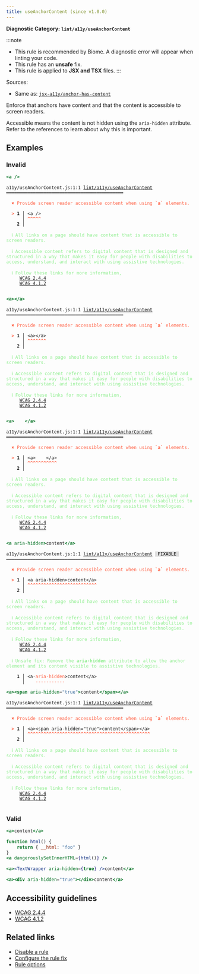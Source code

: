 ```yaml
---
title: useAnchorContent (since v1.0.0)
---
```


**Diagnostic Category: `lint/a11y/useAnchorContent`**

:::note
- This rule is recommended by Biome. A diagnostic error will appear when linting your code.
- This rule has an **unsafe** fix.
- This rule is applied to **JSX and TSX** files.
:::

Sources: 
- Same as: <a href="https://github.com/jsx-eslint/eslint-plugin-jsx-a11y/blob/main/docs/rules/anchor-has-content.md" target="_blank"><code>jsx-a11y/anchor-has-content</code></a>

Enforce that anchors have content and that the content is accessible to screen readers.

Accessible means the content is not hidden using the `aria-hidden` attribute.
Refer to the references to learn about why this is important.

## Examples

### Invalid

```jsx
<a />
```

<pre class="language-text"><code class="language-text">a11y/useAnchorContent.js:1:1 <a href="https://biomejs.dev/linter/rules/use-anchor-content">lint/a11y/useAnchorContent</a> ━━━━━━━━━━━━━━━━━━━━━━━━━━━━━━━━━━━━━━━━━━━━

<strong><span style="color: Tomato;">  </span></strong><strong><span style="color: Tomato;">✖</span></strong> <span style="color: Tomato;">Provide screen reader accessible content when using </span><span style="color: Tomato;"><strong>`a`</strong></span><span style="color: Tomato;"> elements.</span>
  
<strong><span style="color: Tomato;">  </span></strong><strong><span style="color: Tomato;">&gt;</span></strong> <strong>1 │ </strong>&lt;a /&gt;
   <strong>   │ </strong><strong><span style="color: Tomato;">^</span></strong><strong><span style="color: Tomato;">^</span></strong><strong><span style="color: Tomato;">^</span></strong><strong><span style="color: Tomato;">^</span></strong><strong><span style="color: Tomato;">^</span></strong>
    <strong>2 │ </strong>
  
<strong><span style="color: lightgreen;">  </span></strong><strong><span style="color: lightgreen;">ℹ</span></strong> <span style="color: lightgreen;">All links on a page should have content that is accessible to screen readers.</span>
  
<strong><span style="color: lightgreen;">  </span></strong><strong><span style="color: lightgreen;">ℹ</span></strong> <span style="color: lightgreen;">Accessible content refers to digital content that is designed and structured in a way that makes it easy for people with disabilities to access, understand, and interact with using assistive technologies.</span>
  
<strong><span style="color: lightgreen;">  </span></strong><strong><span style="color: lightgreen;">ℹ</span></strong> <span style="color: lightgreen;">Follow these links for more information,
</span><span style="color: lightgreen;">  </span><span style="color: lightgreen;">  </span><span style="color: lightgreen;"> </span><span style="color: lightgreen;"><a href="https://www.w3.org/WAI/WCAG21/Understanding/link-purpose-in-context">WCAG 2.4.4</a></span><span style="color: lightgreen;">
</span><span style="color: lightgreen;">  </span><span style="color: lightgreen;">  </span><span style="color: lightgreen;"> </span><span style="color: lightgreen;"><a href="https://www.w3.org/WAI/WCAG21/Understanding/name-role-value">WCAG 4.1.2</a></span>
  
</code></pre>

```jsx
<a></a>
```

<pre class="language-text"><code class="language-text">a11y/useAnchorContent.js:1:1 <a href="https://biomejs.dev/linter/rules/use-anchor-content">lint/a11y/useAnchorContent</a> ━━━━━━━━━━━━━━━━━━━━━━━━━━━━━━━━━━━━━━━━━━━━

<strong><span style="color: Tomato;">  </span></strong><strong><span style="color: Tomato;">✖</span></strong> <span style="color: Tomato;">Provide screen reader accessible content when using </span><span style="color: Tomato;"><strong>`a`</strong></span><span style="color: Tomato;"> elements.</span>
  
<strong><span style="color: Tomato;">  </span></strong><strong><span style="color: Tomato;">&gt;</span></strong> <strong>1 │ </strong>&lt;a&gt;&lt;/a&gt;
   <strong>   │ </strong><strong><span style="color: Tomato;">^</span></strong><strong><span style="color: Tomato;">^</span></strong><strong><span style="color: Tomato;">^</span></strong><strong><span style="color: Tomato;">^</span></strong><strong><span style="color: Tomato;">^</span></strong><strong><span style="color: Tomato;">^</span></strong><strong><span style="color: Tomato;">^</span></strong>
    <strong>2 │ </strong>
  
<strong><span style="color: lightgreen;">  </span></strong><strong><span style="color: lightgreen;">ℹ</span></strong> <span style="color: lightgreen;">All links on a page should have content that is accessible to screen readers.</span>
  
<strong><span style="color: lightgreen;">  </span></strong><strong><span style="color: lightgreen;">ℹ</span></strong> <span style="color: lightgreen;">Accessible content refers to digital content that is designed and structured in a way that makes it easy for people with disabilities to access, understand, and interact with using assistive technologies.</span>
  
<strong><span style="color: lightgreen;">  </span></strong><strong><span style="color: lightgreen;">ℹ</span></strong> <span style="color: lightgreen;">Follow these links for more information,
</span><span style="color: lightgreen;">  </span><span style="color: lightgreen;">  </span><span style="color: lightgreen;"> </span><span style="color: lightgreen;"><a href="https://www.w3.org/WAI/WCAG21/Understanding/link-purpose-in-context">WCAG 2.4.4</a></span><span style="color: lightgreen;">
</span><span style="color: lightgreen;">  </span><span style="color: lightgreen;">  </span><span style="color: lightgreen;"> </span><span style="color: lightgreen;"><a href="https://www.w3.org/WAI/WCAG21/Understanding/name-role-value">WCAG 4.1.2</a></span>
  
</code></pre>

```jsx
<a>    </a>
```

<pre class="language-text"><code class="language-text">a11y/useAnchorContent.js:1:1 <a href="https://biomejs.dev/linter/rules/use-anchor-content">lint/a11y/useAnchorContent</a> ━━━━━━━━━━━━━━━━━━━━━━━━━━━━━━━━━━━━━━━━━━━━

<strong><span style="color: Tomato;">  </span></strong><strong><span style="color: Tomato;">✖</span></strong> <span style="color: Tomato;">Provide screen reader accessible content when using </span><span style="color: Tomato;"><strong>`a`</strong></span><span style="color: Tomato;"> elements.</span>
  
<strong><span style="color: Tomato;">  </span></strong><strong><span style="color: Tomato;">&gt;</span></strong> <strong>1 │ </strong>&lt;a&gt;    &lt;/a&gt;
   <strong>   │ </strong><strong><span style="color: Tomato;">^</span></strong><strong><span style="color: Tomato;">^</span></strong><strong><span style="color: Tomato;">^</span></strong><strong><span style="color: Tomato;">^</span></strong><strong><span style="color: Tomato;">^</span></strong><strong><span style="color: Tomato;">^</span></strong><strong><span style="color: Tomato;">^</span></strong><strong><span style="color: Tomato;">^</span></strong><strong><span style="color: Tomato;">^</span></strong><strong><span style="color: Tomato;">^</span></strong><strong><span style="color: Tomato;">^</span></strong>
    <strong>2 │ </strong>
  
<strong><span style="color: lightgreen;">  </span></strong><strong><span style="color: lightgreen;">ℹ</span></strong> <span style="color: lightgreen;">All links on a page should have content that is accessible to screen readers.</span>
  
<strong><span style="color: lightgreen;">  </span></strong><strong><span style="color: lightgreen;">ℹ</span></strong> <span style="color: lightgreen;">Accessible content refers to digital content that is designed and structured in a way that makes it easy for people with disabilities to access, understand, and interact with using assistive technologies.</span>
  
<strong><span style="color: lightgreen;">  </span></strong><strong><span style="color: lightgreen;">ℹ</span></strong> <span style="color: lightgreen;">Follow these links for more information,
</span><span style="color: lightgreen;">  </span><span style="color: lightgreen;">  </span><span style="color: lightgreen;"> </span><span style="color: lightgreen;"><a href="https://www.w3.org/WAI/WCAG21/Understanding/link-purpose-in-context">WCAG 2.4.4</a></span><span style="color: lightgreen;">
</span><span style="color: lightgreen;">  </span><span style="color: lightgreen;">  </span><span style="color: lightgreen;"> </span><span style="color: lightgreen;"><a href="https://www.w3.org/WAI/WCAG21/Understanding/name-role-value">WCAG 4.1.2</a></span>
  
</code></pre>

```jsx
<a aria-hidden>content</a>
```

<pre class="language-text"><code class="language-text">a11y/useAnchorContent.js:1:1 <a href="https://biomejs.dev/linter/rules/use-anchor-content">lint/a11y/useAnchorContent</a> <span style="color: #000; background-color: #ddd;"> FIXABLE </span> ━━━━━━━━━━━━━━━━━━━━━━━━━━━━━━━━━━

<strong><span style="color: Tomato;">  </span></strong><strong><span style="color: Tomato;">✖</span></strong> <span style="color: Tomato;">Provide screen reader accessible content when using </span><span style="color: Tomato;"><strong>`a`</strong></span><span style="color: Tomato;"> elements.</span>
  
<strong><span style="color: Tomato;">  </span></strong><strong><span style="color: Tomato;">&gt;</span></strong> <strong>1 │ </strong>&lt;a aria-hidden&gt;content&lt;/a&gt;
   <strong>   │ </strong><strong><span style="color: Tomato;">^</span></strong><strong><span style="color: Tomato;">^</span></strong><strong><span style="color: Tomato;">^</span></strong><strong><span style="color: Tomato;">^</span></strong><strong><span style="color: Tomato;">^</span></strong><strong><span style="color: Tomato;">^</span></strong><strong><span style="color: Tomato;">^</span></strong><strong><span style="color: Tomato;">^</span></strong><strong><span style="color: Tomato;">^</span></strong><strong><span style="color: Tomato;">^</span></strong><strong><span style="color: Tomato;">^</span></strong><strong><span style="color: Tomato;">^</span></strong><strong><span style="color: Tomato;">^</span></strong><strong><span style="color: Tomato;">^</span></strong><strong><span style="color: Tomato;">^</span></strong><strong><span style="color: Tomato;">^</span></strong><strong><span style="color: Tomato;">^</span></strong><strong><span style="color: Tomato;">^</span></strong><strong><span style="color: Tomato;">^</span></strong><strong><span style="color: Tomato;">^</span></strong><strong><span style="color: Tomato;">^</span></strong><strong><span style="color: Tomato;">^</span></strong><strong><span style="color: Tomato;">^</span></strong><strong><span style="color: Tomato;">^</span></strong><strong><span style="color: Tomato;">^</span></strong><strong><span style="color: Tomato;">^</span></strong>
    <strong>2 │ </strong>
  
<strong><span style="color: lightgreen;">  </span></strong><strong><span style="color: lightgreen;">ℹ</span></strong> <span style="color: lightgreen;">All links on a page should have content that is accessible to screen readers.</span>
  
<strong><span style="color: lightgreen;">  </span></strong><strong><span style="color: lightgreen;">ℹ</span></strong> <span style="color: lightgreen;">Accessible content refers to digital content that is designed and structured in a way that makes it easy for people with disabilities to access, understand, and interact with using assistive technologies.</span>
  
<strong><span style="color: lightgreen;">  </span></strong><strong><span style="color: lightgreen;">ℹ</span></strong> <span style="color: lightgreen;">Follow these links for more information,
</span><span style="color: lightgreen;">  </span><span style="color: lightgreen;">  </span><span style="color: lightgreen;"> </span><span style="color: lightgreen;"><a href="https://www.w3.org/WAI/WCAG21/Understanding/link-purpose-in-context">WCAG 2.4.4</a></span><span style="color: lightgreen;">
</span><span style="color: lightgreen;">  </span><span style="color: lightgreen;">  </span><span style="color: lightgreen;"> </span><span style="color: lightgreen;"><a href="https://www.w3.org/WAI/WCAG21/Understanding/name-role-value">WCAG 4.1.2</a></span>
  
<strong><span style="color: lightgreen;">  </span></strong><strong><span style="color: lightgreen;">ℹ</span></strong> <span style="color: lightgreen;">Unsafe fix</span><span style="color: lightgreen;">: </span><span style="color: lightgreen;">Remove the </span><span style="color: lightgreen;"><strong>aria-hidden</strong></span><span style="color: lightgreen;"> attribute to allow the anchor element and its content visible to assistive technologies.</span>
  
<strong>  </strong><strong>  1 │ </strong>&lt;a<span style="opacity: 0.8;">·</span><span style="color: Tomato;">a</span><span style="color: Tomato;">r</span><span style="color: Tomato;">i</span><span style="color: Tomato;">a</span><span style="color: Tomato;">-</span><span style="color: Tomato;">h</span><span style="color: Tomato;">i</span><span style="color: Tomato;">d</span><span style="color: Tomato;">d</span><span style="color: Tomato;">e</span><span style="color: Tomato;">n</span>&gt;content&lt;/a&gt;
<strong>  </strong><strong>    │ </strong>   <span style="color: Tomato;">-</span><span style="color: Tomato;">-</span><span style="color: Tomato;">-</span><span style="color: Tomato;">-</span><span style="color: Tomato;">-</span><span style="color: Tomato;">-</span><span style="color: Tomato;">-</span><span style="color: Tomato;">-</span><span style="color: Tomato;">-</span><span style="color: Tomato;">-</span><span style="color: Tomato;">-</span>            
</code></pre>

```jsx
<a><span aria-hidden="true">content</span></a>
```

<pre class="language-text"><code class="language-text">a11y/useAnchorContent.js:1:1 <a href="https://biomejs.dev/linter/rules/use-anchor-content">lint/a11y/useAnchorContent</a> ━━━━━━━━━━━━━━━━━━━━━━━━━━━━━━━━━━━━━━━━━━━━

<strong><span style="color: Tomato;">  </span></strong><strong><span style="color: Tomato;">✖</span></strong> <span style="color: Tomato;">Provide screen reader accessible content when using </span><span style="color: Tomato;"><strong>`a`</strong></span><span style="color: Tomato;"> elements.</span>
  
<strong><span style="color: Tomato;">  </span></strong><strong><span style="color: Tomato;">&gt;</span></strong> <strong>1 │ </strong>&lt;a&gt;&lt;span aria-hidden=&quot;true&quot;&gt;content&lt;/span&gt;&lt;/a&gt;
   <strong>   │ </strong><strong><span style="color: Tomato;">^</span></strong><strong><span style="color: Tomato;">^</span></strong><strong><span style="color: Tomato;">^</span></strong><strong><span style="color: Tomato;">^</span></strong><strong><span style="color: Tomato;">^</span></strong><strong><span style="color: Tomato;">^</span></strong><strong><span style="color: Tomato;">^</span></strong><strong><span style="color: Tomato;">^</span></strong><strong><span style="color: Tomato;">^</span></strong><strong><span style="color: Tomato;">^</span></strong><strong><span style="color: Tomato;">^</span></strong><strong><span style="color: Tomato;">^</span></strong><strong><span style="color: Tomato;">^</span></strong><strong><span style="color: Tomato;">^</span></strong><strong><span style="color: Tomato;">^</span></strong><strong><span style="color: Tomato;">^</span></strong><strong><span style="color: Tomato;">^</span></strong><strong><span style="color: Tomato;">^</span></strong><strong><span style="color: Tomato;">^</span></strong><strong><span style="color: Tomato;">^</span></strong><strong><span style="color: Tomato;">^</span></strong><strong><span style="color: Tomato;">^</span></strong><strong><span style="color: Tomato;">^</span></strong><strong><span style="color: Tomato;">^</span></strong><strong><span style="color: Tomato;">^</span></strong><strong><span style="color: Tomato;">^</span></strong><strong><span style="color: Tomato;">^</span></strong><strong><span style="color: Tomato;">^</span></strong><strong><span style="color: Tomato;">^</span></strong><strong><span style="color: Tomato;">^</span></strong><strong><span style="color: Tomato;">^</span></strong><strong><span style="color: Tomato;">^</span></strong><strong><span style="color: Tomato;">^</span></strong><strong><span style="color: Tomato;">^</span></strong><strong><span style="color: Tomato;">^</span></strong><strong><span style="color: Tomato;">^</span></strong><strong><span style="color: Tomato;">^</span></strong><strong><span style="color: Tomato;">^</span></strong><strong><span style="color: Tomato;">^</span></strong><strong><span style="color: Tomato;">^</span></strong><strong><span style="color: Tomato;">^</span></strong><strong><span style="color: Tomato;">^</span></strong><strong><span style="color: Tomato;">^</span></strong><strong><span style="color: Tomato;">^</span></strong><strong><span style="color: Tomato;">^</span></strong><strong><span style="color: Tomato;">^</span></strong>
    <strong>2 │ </strong>
  
<strong><span style="color: lightgreen;">  </span></strong><strong><span style="color: lightgreen;">ℹ</span></strong> <span style="color: lightgreen;">All links on a page should have content that is accessible to screen readers.</span>
  
<strong><span style="color: lightgreen;">  </span></strong><strong><span style="color: lightgreen;">ℹ</span></strong> <span style="color: lightgreen;">Accessible content refers to digital content that is designed and structured in a way that makes it easy for people with disabilities to access, understand, and interact with using assistive technologies.</span>
  
<strong><span style="color: lightgreen;">  </span></strong><strong><span style="color: lightgreen;">ℹ</span></strong> <span style="color: lightgreen;">Follow these links for more information,
</span><span style="color: lightgreen;">  </span><span style="color: lightgreen;">  </span><span style="color: lightgreen;"> </span><span style="color: lightgreen;"><a href="https://www.w3.org/WAI/WCAG21/Understanding/link-purpose-in-context">WCAG 2.4.4</a></span><span style="color: lightgreen;">
</span><span style="color: lightgreen;">  </span><span style="color: lightgreen;">  </span><span style="color: lightgreen;"> </span><span style="color: lightgreen;"><a href="https://www.w3.org/WAI/WCAG21/Understanding/name-role-value">WCAG 4.1.2</a></span>
  
</code></pre>

### Valid

```jsx
<a>content</a>
```

```jsx
function html() {
    return { __html: "foo" }
}
<a dangerouslySetInnerHTML={html()} />
```

```jsx
<a><TextWrapper aria-hidden={true} />content</a>
```

```jsx
<a><div aria-hidden="true"></div>content</a>
```

## Accessibility guidelines

- [WCAG 2.4.4](https://www.w3.org/WAI/WCAG21/Understanding/link-purpose-in-context)
- [WCAG 4.1.2](https://www.w3.org/WAI/WCAG21/Understanding/name-role-value)

## Related links

- [Disable a rule](/linter/#disable-a-lint-rule)
- [Configure the rule fix](/linter#configure-the-rule-fix)
- [Rule options](/linter/#rule-options)
